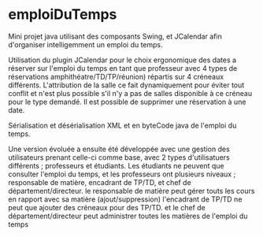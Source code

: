 emploiDuTemps
=============

Mini projet java utilisant des composants Swing, et JCalendar afin d'organiser intelligemment un emploi du temps.

Utilisation du plugin JCalendar pour le choix ergonomique des dates a réserver sur l'emploi du temps en tant que professeur avec 4 types de réservations amphithéatre/TD/TP/réunion) répartis sur 4 créneaux différents.
L'attribution de la salle ce fait dynamiquement pour éviter tout conflit et n'est plus possible s'il n'y a pas de salles disponible à ce créneau pour le type demandé.
Il est possible de supprimer une réservation à une date.

Sérialisation et désérialisation XML et en byteCode java de l'emploi du temps.

Une version évoluée a ensuite été développée avec une gestion des utilisateurs prenant celle-ci comme base, avec 2 types d'utilisatuers différents ; professeurs et étudiants.
Les étudiants ne peuvent que consulter l'emploi du temps, et les professeurs ont plusieurs niveaux ; responsable de matière, encadrant de TP/TD, et chef de département/directeur.
le responsable de matière peut gérer touts les cours en rapport avec sa matière (ajout/suppression)
l'encadrant de TP/TD ne peut que ajouter des créneaux pour des TP/TD.
et le chef de département/directeur peut administrer toutes les matières de l'emploi du temps
